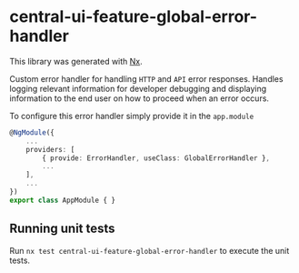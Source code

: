 # central-ui-feature-global-error-handler

This library was generated with [Nx](https://nx.dev).

Custom error handler for handling `HTTP` and `API` error responses. Handles logging relevant information for developer debugging and displaying information to the end user on how to proceed when an error occurs.

To configure this error handler simply provide it in the `app.module`

```ts
@NgModule({
    ...
    providers: [
        { provide: ErrorHandler, useClass: GlobalErrorHandler },
        ...
    ],
    ...
})
export class AppModule { }
```

## Running unit tests

Run `nx test central-ui-feature-global-error-handler` to execute the unit tests.
